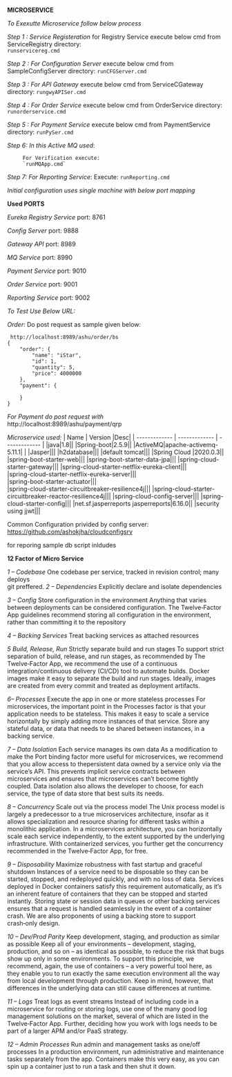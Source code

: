 **MICROSERVICE**

*To Exexutte Microservice follow below process*

*Step 1 : Service Registeration* for Registry Service execute below cmd from ServiceRegistry directory:  
         `runservicereg.cmd`

*Step 2 : For Configuration Server* execute below cmd from SampleConfigServer directory: 
         `runCFGServer.cmd`	
		 
*Step 3 : For API Gateway* execute below cmd from  ServiceCGateway directory: 
         `rungwyAPISer.cmd`	

*Step 4 : For Order Service* execute below cmd from OrderService directory: 
         `runorderservice.cmd`
		 
*Step 5 : For Payment Service* execute below cmd from PaymentService directory: 
         `runPySer.cmd`
		 
*Step 6: In this Active MQ used*: 
     
         For Verification execute:
         `runMQApp.cmd`
              		 
*Step 7:  For Reporting Service*:
         Execute:
		 `runReporting.cmd`
		 
*Initial configuration uses single machine with below port mapping*

**Used PORTS**

*Eureka Registry Service* 
        port: 8761
		
*Config Server*
       port: 9888
	   
*Gateway API*
        port: 8989

*MQ Service* 
        port: 8990 
		
*Payment Service* 
        port: 9010
		
*Order Service*
        port: 9001

*Reporting Service* 
        port: 9002	
		
         	          

*To Test Use Below URL:*

*Order*:
Do post request as sample given below:
```
 http://localhost:8989/ashu/order/bs
{
	"order": {
		"name": "iStar",
		"id": 1,
	    "quantity": 5,
	    "price": 4000000
	},
	"payment": {
		
	}
} 
```
*For Payment do post request with*    
 http://localhost:8989/ashu/payment/qrp



*Microservice used:*
| Name  | Version |Desc|
| ------------- | ------------- | ------------- |
|java|1.8||
|Spring-boot|2.5.9||
|ActiveMQ|apache-activemq-5.11.1| |
|Jasper|||
|h2database|||
|default tomcat|||
|Spring Cloud |2020.0.3||
|spring-boot-starter-web|||
|spring-boot-starter-data-jpa|||
|spring-cloud-starter-gateway|||
|spring-cloud-starter-netflix-eureka-client|||                           
|spring-cloud-starter-netflix-eureka-server|||                           
|spring-boot-starter-actuator|||      
|spring-cloud-starter-circuitbreaker-resilience4j|||
|spring-cloud-starter-circuitbreaker-reactor-resilience4j|||
|spring-cloud-config-server|||
|spring-cloud-starter-config|||
|net.sf.jasperreports jasperreports|6.16.0||
|security using jjwt|||
         	 	 
Common Configuration privided by config server: 
https://github.com/ashokjha/cloudconfigsrv

for reporing sample db script inldudes


**12 Factor of Micro Service**

*1 – Codebase*
     One codebase per service, tracked in revision control; many deploys   
     git preffered.
*2 – Dependencies*
    Explicitly declare and isolate dependencies
		
*3 – Config*
	Store configuration in the environment
	Anything that varies between deployments can be considered configuration. The Twelve‑Factor App guidelines recommend storing all configuration in the environment, rather than committing it to the repository 

*4 – Backing Services*
    Treat backing services as attached resources
    
*5 Build, Release, Run*
   Strictly separate build and run stages
   To support strict separation of build, release, and run stages, as recommended by The Twelve‑Factor App, we recommend the use of a continuous integration/continuous delivery (CI/CD) tool to automate builds. Docker images make it easy to separate the build and run stages. Ideally, images are created from every commit and treated as deployment artifacts.


*6– Processes*
    Execute the app in one or more stateless processes
    For microservices, the important point in the Processes factor is that your application needs to be stateless. This makes it easy to scale a service horizontally by simply adding more instances of that service. Store any stateful data, or data that needs to be shared between instances, in a backing service. 

*7 – Data Isolation*
     Each service manages its own data
     As a modification to make the Port binding factor more useful for microservices, we recommend that you allow access to thepersistent data owned by a service only via the service’s API. This prevents implicit service contracts between microservices and ensures that microservices can’t become tightly coupled. Data isolation also allows the developer to choose, for each service, the type of data store that best suits its needs.

*8  – Concurrency*
    Scale out via the process model
     The Unix process model is largely a predecessor to a true microservices architecture, insofar as it allows specialization and resource sharing for different tasks within a monolithic application. In a microservices architecture, you can horizontally scale each service independently, to the extent supported by the underlying infrastructure. With containerized services, you further get the concurrency recommended in the Twelve‑Factor App, for free.

*9 – Disposability*
    Maximize robustness with fast startup and graceful shutdown
    Instances of a service need to be disposable so they can be started, stopped, and redeployed quickly, and with no loss of data. Services deployed in Docker containers satisfy this requirement automatically, as it’s an inherent feature of containers that they can be stopped and started instantly. Storing state or session data in queues or other backing services ensures that a request is handled seamlessly in the event of a container crash. We are also proponents of using a backing store to support crash‑only design.


*10 – Dev/Prod Parity*
    Keep development, staging, and production as similar as possible
     Keep all of your environments – development, staging, production, and so on – as identical as possible, to reduce the risk that bugs show up only in some environments. To support this principle, we recommend, again, the use of containers – a very powerful tool here, as they enable you to run exactly the same execution environment all the way from local development through production. Keep in mind, however, that differences in the underlying data can still cause differences at runtime. 


*11 – Logs*
      Treat logs as event streams
      Instead of including code in a microservice for routing or storing logs, use one of the many good log management solutions on the market, several of which are listed in the Twelve‑Factor App. Further, deciding how you work with logs needs to be part of a larger APM and/or PaaS strategy.

*12 – Admin Processes*
     Run admin and management tasks as one/off processes
      In a production environment, run administrative and maintenance tasks separately from the app. Containers make this very easy, as you can spin up a container just to run a task and then shut it down. 


 
                	 
	 
	 
	          	          	 
